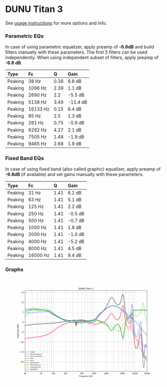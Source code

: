 # DUNU Titan 3
See [usage instructions](https://github.com/jaakkopasanen/AutoEq#usage) for more options and info.

### Parametric EQs
In case of using parametric equalizer, apply preamp of **-6.8dB** and build filters manually
with these parameters. The first 5 filters can be used independently.
When using independent subset of filters, apply preamp of **-6.8 dB**.

| Type    | Fc       |    Q | Gain     |
|:--------|:---------|:-----|:---------|
| Peaking | 38 Hz    | 0.38 | 6.6 dB   |
| Peaking | 1096 Hz  | 2.39 | 1.1 dB   |
| Peaking | 2690 Hz  | 2.2  | -5.5 dB  |
| Peaking | 5138 Hz  | 3.49 | -11.4 dB |
| Peaking | 16133 Hz | 0.15 | 6.4 dB   |
| Peaking | 85 Hz    | 2.5  | 1.3 dB   |
| Peaking | 261 Hz   | 0.75 | -0.9 dB  |
| Peaking | 6292 Hz  | 4.27 | 2.1 dB   |
| Peaking | 7505 Hz  | 1.48 | -1.9 dB  |
| Peaking | 9465 Hz  | 2.68 | 1.9 dB   |

### Fixed Band EQs
In case of using fixed band (also called graphic) equalizer, apply preamp of **-9.8dB**
(if available) and set gains manually with these parameters.

| Type    | Fc       |    Q | Gain    |
|:--------|:---------|:-----|:--------|
| Peaking | 31 Hz    | 1.41 | 6.2 dB  |
| Peaking | 63 Hz    | 1.41 | 5.1 dB  |
| Peaking | 125 Hz   | 1.41 | 2.2 dB  |
| Peaking | 250 Hz   | 1.41 | -0.5 dB |
| Peaking | 500 Hz   | 1.41 | -0.7 dB |
| Peaking | 1000 Hz  | 1.41 | 1.8 dB  |
| Peaking | 2000 Hz  | 1.41 | -1.0 dB |
| Peaking | 4000 Hz  | 1.41 | -5.2 dB |
| Peaking | 8000 Hz  | 1.41 | 4.5 dB  |
| Peaking | 16000 Hz | 1.41 | 9.4 dB  |

### Graphs
![](./DUNU%20Titan%203.png)